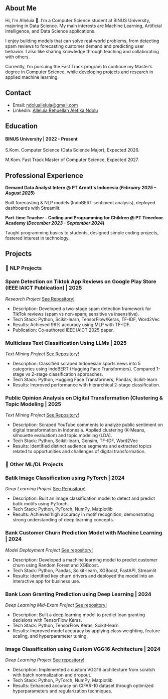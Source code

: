 ## About Me
Hi, I’m Alleluia 👋. I’m a Computer Science student at BINUS University, majoring in Data Science. My main interests are Machine Learning, Artificial Intelligence, and Data Science applications.

I enjoy building models that can solve real-world problems, from detecting spam reviews to forecasting customer demand and predicting user behavior. I also like sharing knowledge through teaching and collaborating with others.

Currently, I’m pursuing the Fast Track program to continue my Master’s degree in Computer Science, while developing projects and research in applied machine learning.

## Contact
- Email: ndolualleluia@gmail.com
- Linkedin: [Alleluia Rehuellah Alefika Ndolu](https://www.linkedin.com/in/alleluiandolu/)

## Education
#### BINUS University | 2022 - Present
S.Kom. Computer Science (Data Science Major), Expected 2026.

M.Kom. Fast Track Master of Computer Science, Expected 2027.


## Professional Experience
**Demand Data Analyst Intern @ PT Arnott's Indonesia (_February 2025 – August 2025_)**

Built forecasting & NLP models (IndoBERT sentiment analysis), deployed dashboards with Streamlit.

**Part-time Teacher - Coding and Programming for Children @ PT Timedoor Academy (_December 2023 - September 2024_)**

Taught programming basics to students, designed simple coding projects, fostered interest in technology.

## Projects
### 🔹 NLP Projects

### Spam Detection on Tiktok App Reviews on Google Play Store (IEEE IAICT Publication) | 2025 
_Research Project_
[ See Repository!](https://github.com/AlleluiaRA-Ndolu/Batik-Image-Classification)

- Description: Developed a two-stage spam detection framework for TikTok reviews (spam vs non-spam; sensitive vs insensitive).
- Tech Stack: Python, Scikit-learn, TensorFlow/Keras, TF-IDF, Word2Vec
- Results: Achieved 96% accuracy using MLP with TF-IDF.
- Publication: Co-authored IEEE IAICT 2025 paper.

### Multiclass Text Classification Using LLMs | 2025 
_Text Mining Project_
[ See Repository!](https://github.com/AlleluiaRA-Ndolu/Batik-Image-Classification)

- Description: Classified scraped Indonesian sports news into 5 categories using IndoBERT (Hugging Face Transformers). Compared 1-stage vs 2-stage classification approaches.
- Tech Stack: Python, Hugging Face Transformers, Pandas, Scikit-learn
- Results: Improved performance with hierarchical 2-stage classification.

### Public Opinion Analysis on Digital Transformation (Clustering & Topic Modeling | 2025 
_Text Mining Project_
[ See Repository!](https://github.com/AlleluiaRA-Ndolu/Batik-Image-Classification)

- Description: Scraped YouTube comments to analyze public sentiment on digital transformation in Indonesia. Applied clustering (K-Means, silhouette evaluation) and topic modeling (LDA).
- Tech Stack: Python, Scikit-learn, Gensim, TF-IDF, Word2Vec
- Results: Identified distinct audience segments and extracted topics related to opportunities and challenges of digital transformation.

### 🔹 Other ML/DL Projects
### Batik Image Classification using PyTorch | 2024
_Deep Learning Project_
[ See Repository!](https://github.com/AlleluiaRA-Ndolu/Batik-Image-Classification)

- Description: Built an image classification model to detect and predict batik motifs using PyTorch.
- Tech Stack: Python, PyTorch, NumPy, Matplotlib
- Results: Achieved high accuracy in motif recognition, demonstrating strong understanding of deep learning concepts.
  
### Bank Customer Churn Prediction Model with Machine Learning | 2024
_Model Deployment Project_
[ See repository!](https://github.com/AlleluiaRA-Ndolu/Bank-Customer-Churn-Prediction)

- Description: Developed a machine learning model to predict customer churn using Random Forest and XGBoost.
- Tech Stack: Python, Pandas, Scikit-learn, XGBoost, FastAPI, Streamlit
- Results: Identified key churn drivers and deployed the model into an interactive app for business use.

### Bank Loan Granting Prediction using Deep Learning | 2024
_Deep Learning Mid-Exam Project_
[ See repository!](https://github.com/AlleluiaRA-Ndolu/Bank-Loan-Granting-Prediction-using-Deep-Learning)

- Description: Built a deep learning model to predict loan granting decisions with TensorFlow Keras.
- Tech Stack: Python, TensorFlow Keras, Scikit-learn
- Results: Improved model accuracy by applying class weighting, feature scaling, and hyperparameter tuning.

### Image Classification using Custom VGG16 Architecture | 2024
_Deep Learning Project_
[See repository!](https://github.com/AlleluiaRA-Ndolu/Custom-VGG16-Deep-Learning-Model-for-Image-Classification-Using-PyTorch)

- Description: Implemented a custom VGG16 architecture from scratch with batch normalization and dropout.
- Tech Stack: Python, PyTorch, NumPy, Matplotlib
- Results: Enhanced accuracy on CIFAR-10 dataset through optimized hyperparameters and regularization techniques.


